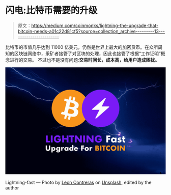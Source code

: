 # 闪电:比特币需要的升级

> 原文：<https://medium.com/coinmonks/lightning-the-upgrade-that-bitcoin-needs-a01c22d81cf5?source=collection_archive---------13----------------------->

比特币的市值几乎达到 11000 亿美元，仍然是世界上最大的加密货币。在众所周知的区块链网络中，采矿者接管了对区块的处理，因此也接管了根据“工作证明”概念进行的交易。
不过也不是没有问题:**交易时间长，成本高，给用户造成困扰。**

![](img/341743493c5e900d6b9e31d93f556bab.png)

Lightning-fast — Photo by [Leon Contreras](https://unsplash.com/@lc_photography?utm_source=unsplash&utm_medium=referral&utm_content=creditCopyText) on [Unsplash](https://unsplash.com/s/photos/lightning?utm_source=unsplash&utm_medium=referral&utm_content=creditCopyText), edited by the author